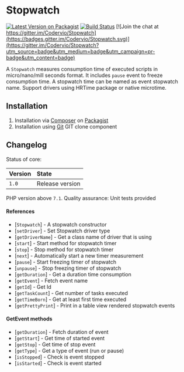 # Stopwatch

[![Latest Version on Packagist](https://img.shields.io/packagist/v/codervio/stopwatch.svg?style=flat-square)](https://packagist.org/packages/codervio/stopwatch)
[![Build Status](https://travis-ci.org/Codervio/Stopwatch.svg?branch=master)](https://travis-ci.org/Codervio/Stopwatch)
[![Join the chat at https://gitter.im/Codervio/Stopwatch](https://badges.gitter.im/Codervio/Stopwatch.svg)](https://gitter.im/Codervio/Stopwatch?utm_source=badge&utm_medium=badge&utm_campaign=pr-badge&utm_content=badge)

A `Stopwatch` measures consumption time of executed scripts in micro/nano/mill seconds format. 
It includes `pause` event to freeze consumption time.
A stopwatch time can be named as event stopwatch name.
Support drivers using HRTime package or native microtime.

## Installation

1. Installation via [Composer](http://www.composer.org) on [Packagist](https://packagist.org/packages/codervio/stopwatch)
2. Installation using [Git](http://www.github.com) GIT clone component

## Changelog

Status of core:

| Version       | State                |
| ------------- |:-------------------- |
| `1.0`         | Release version      |

PHP version above `7.1`.
Quality assurance: Unit tests provided

#### References

* [`Stopwatch`] - A stopwatch constructor
* [`setDriver`] - Set Stopwatch driver type
* [`getDriverName`] - Get a class name of driver that is using
* [`start`] - Start method for stopwatch timer
* [`stop`] - Stop method for stopwatch timer
* [`next`] - Automatically start a new timer measurement
* [`pause`] - Start freezing timer of stopwatch
* [`unpause`] - Stop freezing timer of stopwatch
* [`getDuration`] - Get a duration time consumption
* [`getEvent`] - Fetch event name
* [`getId`] - Get Id
* [`getTaskCount`] - Get number of tasks executed
* [`getTimeBorn`] - Get at least first time executed
* [`getPrettyPrint`] - Print in a table view rendered stopwatch events

#### GetEvent methods

* [`getDuration`] - Fetch duration of event
* [`getStart`] - Get time of started event
* [`getStop`] - Get time of stop event
* [`getType`] - Get a type of event (run or pause)
* [`isStopped`] - Check is event stopped
* [`isStarted`] - Check is event started
